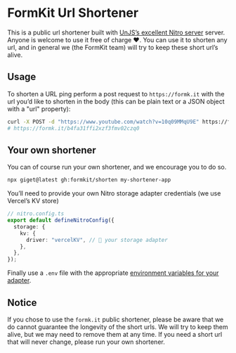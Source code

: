 # FormKit Url Shortener

This is a public url shortener built with [UnJS’s excellent Nitro server](https://nitro.unjs.io/) server. Anyone is welcome to use it free of charge ❤️. You can use it to shorten any url, and in general we (the FormKit team) will try to keep these short url’s alive.

## Usage

To shorten a URL ping perform a post request to `https://formk.it` with the url you’d like to shorten in the body (this can be plain text or a JSON object with a "url" property):

```sh
curl -X POST -d "https://www.youtube.com/watch?v=10q09MMqU9E" https://formk.it
# https://formk.it/b4fa31ffi2xzf3fmv02czq0
```

## Your own shortener

You can of course run your own shortener, and we encourage you to do so.

```sh
npx giget@latest gh:formkit/shorten my-shortener-app
```

You’ll need to provide your own Nitro storage adapter credentials (we use Vercel’s KV store)

```ts
// nitro.config.ts
export default defineNitroConfig({
  storage: {
    kv: {
      driver: "vercelKV", // 👀 your storage adapter
    },
  },
});
```

Finally use a `.env` file with the appropriate [environment variables for your adapter](https://unstorage.unjs.io/usage).


## Notice

If you chose to use the `formk.it` public shortener, please be aware that we do cannot guarantee the longevity of the short urls. We will try to keep them alive, but we may need to remove them at any time. If you need a short url that will never change, please run your own shortener.
